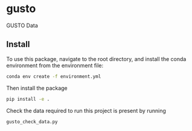 # gusto
GUSTO Data

## Install

To use this package, navigate to the root directory, and install the conda environment from the environment file:

```bash
conda env create -f environment.yml
```

Then install the package

```bash
pip install -e .
```

Check the data required to run this project is present by running
```bash
gusto_check_data.py
```